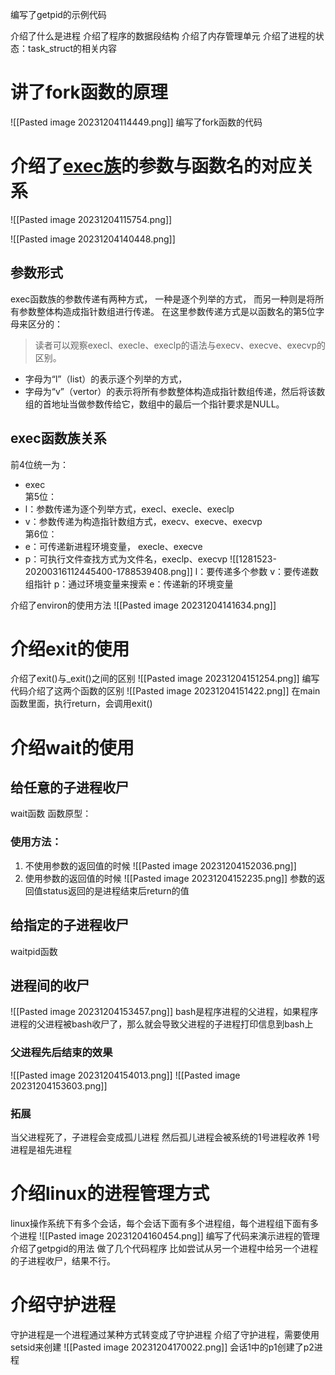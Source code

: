 编写了getpid的示例代码

介绍了什么是进程
介绍了程序的数据段结构
介绍了内存管理单元
介绍了进程的状态：task_struct的相关内容

# 讲了fork函数的原理
![[Pasted image 20231204114449.png]]
编写了fork函数的代码

# 介绍了[exec族](https://www.cnblogs.com/schips/p/12502574.html)的参数与函数名的对应关系
![[Pasted image 20231204115754.png]]


![[Pasted image 20231204140448.png]]

## 参数形式
exec函数族的参数传递有两种方式，
一种是逐个列举的方式，
而另一种则是将所有参数整体构造成指针数组进行传递。
在这里参数传递方式是以函数名的第5位字母来区分的：
> 读者可以观察execl、execle、execlp的语法与execv、execve、execvp的区别。
- 字母为“l”（list）的表示逐个列举的方式，
- 字母为“v”（vertor）的表示将所有参数整体构造成指针数组传递，然后将该数组的首地址当做参数传给它，数组中的最后一个指针要求是NULL。

## exec函数族关系  
前4位统一为：
- exec  
第5位：
- l：参数传递为逐个列举方式，execl、execle、execlp
- v：参数传递为构造指针数组方式，execv、execve、execvp  
第6位：
- e：可传递新进程环境变量， execle、execve
- p：可执行文件查找方式为文件名，execlp、execvp
![[1281523-20200316112445400-1788539408.png]]
l：要传递多个参数
v：要传递数组指针
p：通过环境变量来搜索
e：传递新的环境变量

介绍了environ的使用方法
![[Pasted image 20231204141634.png]]

# 介绍exit的使用
介绍了exit()与_exit()之间的区别
![[Pasted image 20231204151254.png]]
编写代码介绍了这两个函数的区别
![[Pasted image 20231204151422.png]]
在main函数里面，执行return，会调用exit()

# 介绍wait的使用
## 给任意的子进程收尸
wait函数
函数原型：

### 使用方法：
1. 不使用参数的返回值的时候
![[Pasted image 20231204152036.png]]
2. 使用参数的返回值的时候
![[Pasted image 20231204152235.png]]
参数的返回值status返回的是进程结束后return的值

## 给指定的子进程收尸
waitpid函数

## 进程间的收尸
![[Pasted image 20231204153457.png]]
bash是程序进程的父进程，如果程序进程的父进程被bash收尸了，那么就会导致父进程的子进程打印信息到bash上
### 父进程先后结束的效果
![[Pasted image 20231204154013.png]]
![[Pasted image 20231204153603.png]]
### 拓展
当父进程死了，子进程会变成孤儿进程
然后孤儿进程会被系统的1号进程收养
1号进程是祖先进程

# 介绍linux的进程管理方式
linux操作系统下有多个会话，每个会话下面有多个进程组，每个进程组下面有多个进程
![[Pasted image 20231204160454.png]]
编写了代码来演示进程的管理
介绍了getpgid的用法
做了几个代码程序
比如尝试从另一个进程中给另一个进程的子进程收尸，结果不行。

# 介绍守护进程
守护进程是一个进程通过某种方式转变成了守护进程
介绍了守护进程，需要使用setsid来创建
![[Pasted image 20231204170022.png]]
会话1中的p1创建了p2进程